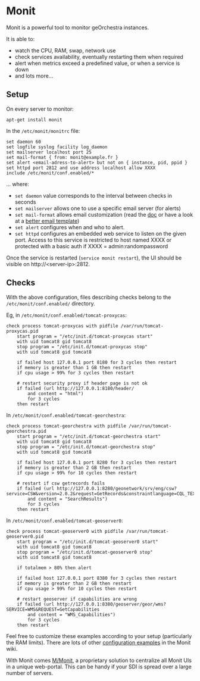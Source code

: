 # Monit

Monit is a powerful tool to monitor geOrchestra instances.

It is able to:
 * watch the CPU, RAM, swap, network use
 * check services availability, eventually restarting them when required
 * alert when metrics exceed a predefined value, or when a service is down
 * and lots more...


## Setup

On every server to monitor:
```
apt-get install monit
```

In the ```/etc/monit/monitrc``` file: 
```
set daemon 60
set logfile syslog facility log_daemon
set mailserver localhost port 25
set mail-format { from: monit@example.fr }
set alert <email-adress-to-alert> but not on { instance, pid, ppid }
set httpd port 2812 and use address localhost allow XXXX
include /etc/monit/conf.enabled/*
```
... where:
 * ```set daemon``` value corresponds to the interval between checks in seconds
 * ```set mailserver``` allows one to use a specific email server (for alerts)
 * ```set mail-format``` allows email customization (read the [doc](https://mmonit.com/monit/documentation/monit.html#Message-format) or have a look at a [better email template](https://gist.github.com/fvanderbiest/af59a8431af5e3f751e0#file-monitrc))
 * ```set alert``` configures when and who to alert. 
 * ```set httpd``` configures an embedded web service to listen on the given port. Access to this service is restricted to host named XXXX or protected with a basic auth if XXXX = admin:randompassword

Once the service is restarted (```service monit restart```), the UI should be visible on http://\<server-ip\>:2812.


## Checks

With the above configuration, files describing checks belong to the ```/etc/monit/conf.enabled/``` directory.

Eg, in ```/etc/monit/conf.enabled/tomcat-proxycas```:
```
check process tomcat-proxycas with pidfile /var/run/tomcat-proxycas.pid
    start program = "/etc/init.d/tomcat-proxycas start"
    with uid tomcat8 gid tomcat8
    stop program = "/etc/init.d/tomcat-proxycas stop"
    with uid tomcat8 gid tomcat8

    if failed host 127.0.0.1 port 8180 for 3 cycles then restart
    if memory is greater than 1 GB then restart
    if cpu usage > 99% for 3 cycles then restart

    # restart security proxy if header page is not ok
    if failed (url http://127.0.0.1:8180/header/
        and content = "html")
        for 3 cycles
    then restart
```

In ```/etc/monit/conf.enabled/tomcat-georchestra```:
```
check process tomcat-georchestra with pidfile /var/run/tomcat-georchestra.pid
    start program = "/etc/init.d/tomcat-georchestra start"
    with uid tomcat8 gid tomcat8
    stop program = "/etc/init.d/tomcat-georchestra stop"
    with uid tomcat8 gid tomcat8

    if failed host 127.0.0.1 port 8280 for 3 cycles then restart
    if memory is greater than 2 GB then restart
    if cpu usage > 99% for 10 cycles then restart

    # restart if csw getrecords fails
    if failed (url http://127.0.0.1:8280/geonetwork/srv/eng/csw?service=CSW&version=2.0.2&request=GetRecords&constraintlanguage=CQL_TEXT&typeNames=csw:Record
        and content = "SearchResults")
        for 3 cycles
    then restart
```

In ```/etc/monit/conf.enabled/tomcat-geoserver0```:
```
check process tomcat-geoserver0 with pidfile /var/run/tomcat-geoserver0.pid
    start program = "/etc/init.d/tomcat-geoserver0 start"
    with uid tomcat8 gid tomcat8
    stop program = "/etc/init.d/tomcat-geoserver0 stop"
    with uid tomcat8 gid tomcat8

    if totalmem > 80% then alert

    if failed host 127.0.0.1 port 8380 for 3 cycles then restart
    if memory is greater than 2 GB then restart
    if cpu usage > 99% for 10 cycles then restart

    # restart geoserver if capabilities are wrong
    if failed (url http://127.0.0.1:8380/geoserver/geor/wms?SERVICE=WMS&REQUEST=GetCapabilities
        and content = "WMS_Capabilities")
        for 3 cycles
    then restart
```

Feel free to customize these examples according to your setup (particularly the RAM limits).
There are lots of other [configuration examples](https://mmonit.com/wiki/Monit/ConfigurationExamples) in the Monit wiki.

With Monit comes [M/Monit](https://mmonit.com/), a proprietary solution to centralize all Monit UIs in a unique web-portal.
This can be handy if your SDI is spread over a large number of servers.
